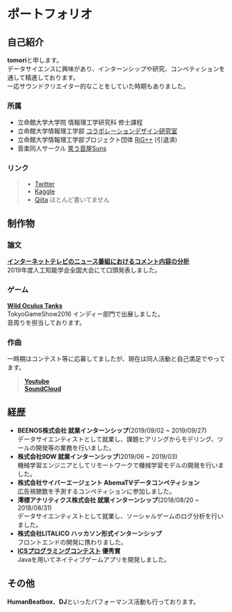 # ポートフォリオ

## 自己紹介
**tomori**と申します。  
データサイエンスに興味があり、インターンシップや研究、コンペティションを通して精進しております。  
一応サウンドクリエイター的なことをしていた時期もありました。 

### 所属
- 立命館大学大学院 情報理工学研究科 修士課程
- 立命館大学情報理工学部 [コラボレーションデザイン研究室](http://code-labo.org/)
- 立命館大学情報理工学部プロジェクト団体 [RiG++](http://rigpp.sakura.ne.jp/hp/) (引退済)
- 音楽同人サークル [笑う音屋Suns](https://twitter.com/warau_otoya)

### リンク
> - [Twitter](https://twitter.com/tmri24)  
> - [Kaggle](https://www.kaggle.com/tomori24)  
> - [Qiita](https://qiita.com/tomori24) ほとんど書いてません 


## 制作物

### 論文
**[インターネットテレビのニュース番組におけるコメント内容の分析](https://www.jstage.jst.go.jp/article/pjsai/JSAI2019/0/JSAI2019_2D4OS1a03/_article/-char/ja/)**  
2019年度人工知能学会全国大会にて口頭発表しました。


### ゲーム
**[Wild Oculus Tanks](https://youtu.be/WgpgRSu7tKM)**  
TokyoGameShow2016 インディー部門で出展しました。  
音周りを担当しております。


### 作曲
一時期はコンテスト等に応募してましたが、現在は同人活動と自己満足でやってます。  
> **[Youtube](https://www.youtube.com/channel/UCsVYnVMynZqS6V7D69LM2Zg)**  
> **[SoundCloud](https://soundcloud.com/tomori1039)**


## 経歴
- **BEENOS株式会社 就業インターンシップ**(2019/09/02 ~ 2019/09/27)  
データサイエンティストとして就業し、課題ヒアリングからモデリング、ツールの開発等の業務を行いました。
- **株式会社9DW 就業インターンシップ**(2019/06 ~ 2019/03)  
機械学習エンジニアとしてリモートワークで機械学習モデルの開発を行いました。
- **株式会社サイバーエージェント AbemaTVデータコンペティション**  
広告視聴数を予測するコンペティションに参加しました。
- **澪標アナリティクス株式会社 就業インターンシップ**(2018/08/20 ~ 2018/08/31)  
データサイエンティストとして就業し、ソーシャルゲームのログ分析を行いました。
- **株式会社LITALICO ハッカソン形式インターンシップ**  
フロントエンドの開発に携わりました。
- **[ICSプログラミングコンテスト](http://www.ics.ritsumei.ac.jp/event/201609282301.html) 優秀賞**  
Javaを用いてネイティブゲームアプリを開発しました。

## その他
**HumanBeatbox**、**DJ**といったパフォーマンス活動も行っております。

